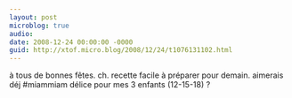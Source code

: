 ```yaml
---
layout: post
microblog: true
audio: 
date: 2008-12-24 00:00:00 -0000
guid: http://xtof.micro.blog/2008/12/24/t1076131102.html
---
```

à tous de bonnes fêtes. ch. recette facile à préparer pour demain. aimerais déj #miammiam délice pour mes 3 enfants (12-15-18) ?
